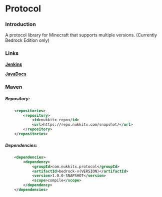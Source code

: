 # Protocol

### Introduction

A protocol library for Minecraft that supports multiple versions. (Currently Bedrock Edition only)

### Links

__[Jenkins](https://ci.nukkitx.com/jobs/NukkitX/jobs/Protocol/)__

__[JavaDocs](https://ci.nukkitx.com/jobs/NukkitX/jobs/Protocol/jobs/master/javadoc/index.html?overview-summary.html)__

### Maven

##### Repository:

```xml
    <repositories>
        <repository>
            <id>nukkitx-repo</id>
            <url>https://repo.nukkitx.com/snapshot/</url>
        </repository>
    </repositories>
```

##### Dependencies:

```xml
    <dependencies>
        <dependency>
            <groupId>com.nukkitx.protocol</groupId>
            <artifactId>bedrock-v(VERSION)</artifactId>
            <version>1.0.0-SNAPSHOT</version>
            <scope>compile</scope>
        </dependency>
    </dependencies>
```